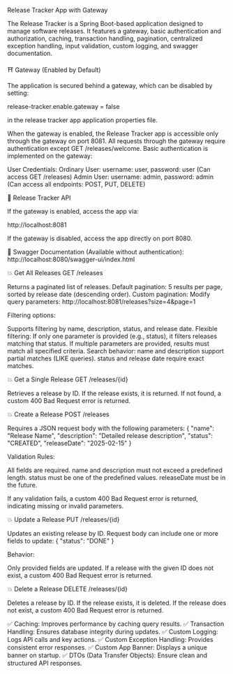 
Release Tracker App with Gateway

The Release Tracker is a Spring Boot-based application designed to manage software releases. It features a gateway, basic authentication and authorization, caching, transaction handling, pagination, centralized exception handling, input validation, custom logging, and swagger documentation.

⛩️ Gateway (Enabled by Default)

The application is secured behind a gateway, which can be disabled by setting:

release-tracker.enable.gateway = false

in the release tracker app application properties file.

When the gateway is enabled, the Release Tracker app is accessible only through the gateway on port 8081. All requests through the gateway require authentication except GET /releases/welcome. Basic authentication is implemented on the gateway:

User Credentials:
    Ordinary User: username: user, password: user (Can access GET /releases)
    Admin User: username: admin, password: admin (Can access all endpoints: POST, PUT, DELETE)

🎯 Release Tracker API

If the gateway is enabled, access the app via:

http://localhost:8081

If the gateway is disabled, access the app directly on port 8080.

📖 Swagger Documentation (Available without authentication): http://localhost:8080/swagger-ui/index.html

💥 Get All Releases GET /releases

Returns a paginated list of releases.
Default pagination: 5 results per page, sorted by release date (descending order).
Custom pagination: Modify query parameters:
http://localhost:8081/releases?size=4&page=1

Filtering options:

Supports filtering by name, description, status, and release date.
Flexible filtering:
    If only one parameter is provided (e.g., status), it filters releases matching that status.
    If multiple parameters are provided, results must match all specified criteria.
Search behavior:
    name and description support partial matches (LIKE queries).
    status and release date require exact matches.

💥 Get a Single Release GET /releases/{id}

Retrieves a release by ID.
If the release exists, it is returned.
If not found, a custom 400 Bad Request error is returned.

💥 Create a Release POST /releases

Requires a JSON request body with the following parameters:
{
 "name": "Release Name",
"description": "Detailed release description",
"status": "CREATED",
"releaseDate": "2025-02-15"
}

Validation Rules:

All fields are required.
name and description must not exceed a predefined length.
status must be one of the predefined values.
releaseDate must be in the future.

If any validation fails, a custom 400 Bad Request error is returned, indicating missing or invalid parameters.

💥 Update a Release PUT /releases/{id}

Updates an existing release by ID.
Request body can include one or more fields to update:
{
 	"status": "DONE"
}

Behavior:

Only provided fields are updated.
If a release with the given ID does not exist, a custom 400 Bad Request error is returned.

💥 Delete a Release DELETE /releases/{id}

Deletes a release by ID.
If the release exists, it is deleted.
If the release does not exist, a custom 400 Bad Request error is returned.

✅ Caching: Improves performance by caching query results. 
✅ Transaction Handling: Ensures database integrity during updates. 
✅ Custom Logging: Logs API calls and key actions. 
✅ Custom Exception Handling: Provides consistent error responses. 
✅ Custom App Banner: Displays a unique banner on startup. 
✅ DTOs (Data Transfer Objects): Ensure clean and structured API responses.
